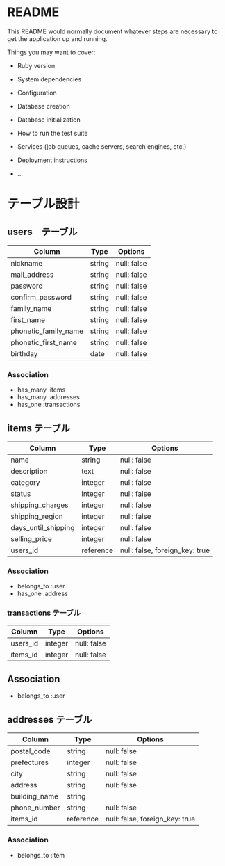 # README

This README would normally document whatever steps are necessary to get the
application up and running.

Things you may want to cover:

* Ruby version

* System dependencies

* Configuration

* Database creation

* Database initialization

* How to run the test suite

* Services (job queues, cache servers, search engines, etc.)

* Deployment instructions

* ...

# テーブル設計

## users　テーブル

| Column               | Type   | Options     |
| -------------------- | ------ | ----------- |
| nickname             | string | null: false |
| mail_address         | string | null: false |
| password             | string | null: false |
| confirm_password     | string | null: false |
| family_name          | string | null: false |
| first_name           | string | null: false |
| phonetic_family_name | string | null: false |
| phonetic_first_name  | string | null: false |
| birthday             | date   | null: false |

### Association

 - has_many :items
 - has_many :addresses
 - has_one :transactions

## items テーブル

| Column              | Type      | Options                        |
| ------------------- | --------- | ------------------------------ |
| name                | string    | null: false                    |
| description         | text      | null: false                    |
| category            | integer   | null: false                    |
| status              | integer   | null: false                    |
| shipping_charges    | integer   | null: false                    |
| shipping_region     | integer   | null: false                    |
| days_until_shipping | integer   | null: false                    |
| selling_price       | integer   | null: false                    |
| users_id            | reference | null: false, foreign_key: true |

### Association

 - belongs_to :user
 - has_one :address

### transactions テーブル

| Column     | Type    | Options     |
| ---------- | ------- | ----------- |
| users_id   | integer | null: false |
| items_id   | integer | null: false |

## Association

 - belongs_to :user

## addresses テーブル

| Column        | Type      | Options                        |
| ------------- | --------- | ------------------------------ |
| postal_code   | string    | null: false                    |
| prefectures   | integer   | null: false                    |
| city          | string    | null: false                    |
| address       | string    | null: false                    |
| building_name | string    |
| phone_number  | string    | null: false                    |
| items_id      | reference | null: false, foreign_key: true |

### Association

 - belongs_to :item

